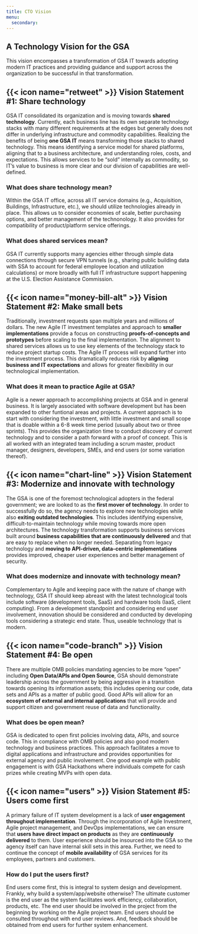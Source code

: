 ```yaml
---
title: CTO Vision
menu:
  secondary:
---
```


## A Technology Vision for the GSA

This vision encompasses a transformation of GSA IT towards adopting modern IT practices and providing guidance and support across the organization to be successful in that transformation.


## {{< icon name="retweet" >}} Vision Statement #1: Share technology

GSA IT consolidated its organization and is moving towards **shared technology**. Currently, each business line has its own separate technology stacks with many different requirements at the edges but generally does not differ in underlying infrastructure and commodity capabilities. Realizing the benefits of being **one GSA IT** means transforming those stacks to shared technology. This means identifying a service model for shared platforms, aligning that to a business architecture, and understanding roles, costs, and expectations. This allows services to be “sold” internally as commodity, so IT’s value to business is more clear and our division of capabilities are well-defined.

### What does share technology mean?

Within the GSA IT office, across all IT service domains (e.g., Acquisition, Buildings, Infrastructure, etc.), we should utilize technologies already in place.  This allows us to consider economies of scale, better purchasing options, and better management of the technonology.  It also provides for compatibility of product/platform service offerings.

### What does shared services mean?

GSA IT currently supports many agencies either through simple data connections through secure VPN tunnels (e.g., sharing public building data with SSA to account for federal employee location and utilization calculations) or more broadly with full IT infrastructure support happening at the U.S. Election Assistance Commission.


## {{< icon name="money-bill-alt" >}} Vision Statement #2: Make small bets

Traditionally, investment requests span multiple years and millions of dollars. The new Agile IT investment templates and approach to **smaller implementations** provide a focus on constructing **proofs-of-concepts and prototypes** before scaling to the final implementation. The alignment to shared services allows us to use key elements of the technology stack to reduce project startup costs. The Agile IT process will expand further into the investment process. This dramatically reduces risk by **aligning business and IT expectations** and allows for greater flexibility in our technological implementation.

### What does it mean to practice Agile at GSA?

Agile is a newer approach to accomplishing projects at GSA and in general business.  It is largely associated with software development but has been expanded to other funtional areas and projects.  A current approach is to start with considering the investment, with little investment and small scope that is doable within a 6-8 week time period (usually about two or three sprints).  This provides the organization time to conduct discovery of current technology and to consider a path forward with a proof of concept.  This is all worked with an integrated team including a scrum master, product manager, designers, developers, SMEs, and end users (or some variation thereof).


## {{< icon name="chart-line" >}} Vision Statement #3: Modernize and innovate with technology

The GSA is one of the foremost technological adopters in the federal government; we are looked to as the **first mover of technology**. In order to successfully do so, the agency needs to explore new technologies while also **exiting outdated technologies**. This includes identifying expensive, difficult-to-maintain technology while moving towards more open architectures.  The technology transformation supports business services built around **business capabilities that are continuously delivered** and that are easy to replace when no longer needed. Separating from legacy technology and **moving to API-driven, data-centric implementations** provides improved, cheaper user experiences and better management of security.

### What does modernize and innovate with technology mean?

Complementary to Agile and keeping pace with the nature of change with technology, GSA IT should keep abreast with the latest technological tools include software (development tools, SaaS) and hardware tools (IaaS, client computing).  From a development standpoint and considering end user involvement, innovation should be considered and conducted by developing tools considering a strategic end state.  Thus, useable technology that is modern.


## {{< icon name="code-branch" >}} Vision Statement #4: Be open

There are multiple OMB policies mandating agencies to be more “open” including **Open Data/APIs and Open Source**, GSA should demonstrate leadership across the government by being aggressive in a transition towards opening its information assets; this includes opening our code, data sets and APIs as a matter of public good. Good APIs will allow for an **ecosystem of external and internal applications** that will provide and support citizen and government reuse of data and functionality.

### What does be open mean?

GSA is dedicated to open first policies involving data, APIs, and source code.  This in compliance with OMB policies and also good modern technology and business practices.  This approach facilitates a move to digital applications and infrastructure and provides opportunities for external agency and public involvement.  One good example with public engagement is with GSA Hackathons where individuals compete for cash prizes while creating MVPs with open data.


## {{< icon name="users" >}} Vision Statement #5: Users come first

A primary failure of IT system development is a lack of **user engagement throughout implementation**. Through the incorporation of Agile Investment, Agile project management, and DevOps implementations, we can ensure that **users have direct impact on products** as they are **continuously delivered** to them. User experience should be insourced into the GSA so the agency itself can have internal skill sets in this area. Further, we need to continue the concept of **mobile availability** of GSA services for its employees, partners and customers.


### How do I put the users first?

End users come first, this is integral to system design and development.  Frankly, why build a system/app/website otherwise?  The ultimate customer is the end user as the system facilitates work efficiency, collaboration, products, etc.  The end user should be involved in the project from the beginning by working on the Agile project team.  End users should be consulted throughout with end user reviews.  And, feedback should be obtained from end users for further system enhancement.
